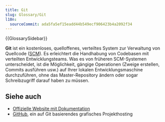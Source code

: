 ```yaml
---
title: Git
slug: Glossary/Git
l10n:
  sourceCommit: ada5fa5ef15eadd44b549ecf906423b4a2092f34
---
```


{{GlossarySidebar}}

**Git** ist ein kostenloses, quelloffenes, verteiltes System zur Verwaltung von Quellcode ([SCM](/de/docs/Glossary/SCM)). Es erleichtert die Handhabung von Codebasen mit verteilten Entwicklungsteams. Was es von früheren SCM-Systemen unterscheidet, ist die Möglichkeit, gängige Operationen (Zweige erstellen, Commits ausführen usw.) auf Ihrer lokalen Entwicklungsmaschine durchzuführen, ohne das Master-Repository ändern oder sogar Schreibzugriff darauf haben zu müssen.

## Siehe auch

- [Offizielle Website mit Dokumentation](https://git-scm.com/)
- [GitHub](https://github.com/), ein auf Git basierendes grafisches Projekthosting
